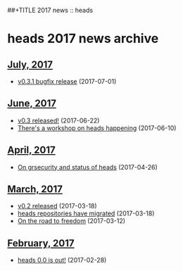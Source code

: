 ##+TITLE 2017 news :: heads

heads 2017 news archive
==========================

## [July, 2017](07/index.html)

* [v0.3.1 bugfix release](07/release-031.html) (2017-07-01)

## [June, 2017](06/index.html)

* [v0.3 released!](06/release-03.html) (2017-06-22)
* [There's a workshop on heads happening](06/rmll2017.html) (2017-06-10)

## [April, 2017](04/index.html)

* [On grsecurity and status of heads](04/on-grsec.html) (2017-04-26)

## [March, 2017](03/index.html)

* [v0.2 released](03/release-02.html) (2017-03-18)
* [heads repositories have migrated](03/repo-migration.html) (2017-03-18)
* [On the road to freedom](03/on-the-road-to-freedom.html) (2017-03-12)

## [February, 2017](02/index.html)

* [heads 0.0 is out!](02/heads-is-out.html) (2017-02-28)
